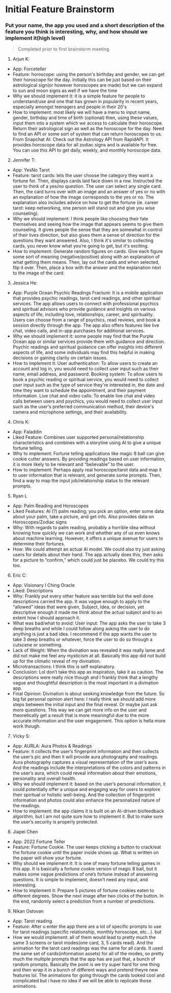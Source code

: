 # Initial Feature Brainstorm
### Put your name, the app you used and a short description of the feature you think is interesting, why, and how should we implement it(high level)
> Completed prior to first brainstorm meeting.

1. Arjun K: 
- App: Forceteller
- Feature: horoscope: using the person's birthday and gender, we can get their horoscope for the day. Initially this can be just based on their astrological sign(or however horoscopes are made) but we can expand to sun and moon signs as well if we have the time
- Why we should implement it: it is a simple feature for people to understand/use and one that has grown in popularity in recent years, especially amongst teenagers and people in their 20's
- How to implement: most likely we will have a menu to input name, gender, birthday and time of birth (optional) then, using these values, input them into a system which we access to calculate their horoscope. Return their astrological sign as well as the horoscope for the day. Need to find an API or some sort of system that can return horoscopes to us. From Snapchat AI:  Check out the Astrology API from RapidAPI. It provides horoscope data for all zodiac signs and is available for free. You can use this API to get daily, weekly, and monthly horoscope data.
2. Jennifer T:
- App: YesNo Tarot
- Feature: tarot cards: lets the user choose the category they want a fortune for. Then, displays cards laid face down in a row. Instructed the user to think of a yes/no question. The user can select any single card. Then, the card turns over with an image and an answer of yes or no with an explanation of how the image corresponds to the yes or no. The explanation also includes advice on how to get the fortune (ie. career tarot: keep networking, one person will stand out and give you wise counseling).
- Why we should implement: I think people like choosing their fate themselves and seeing how the image that appears seems to give them counseling. It gives people the sense that they are somewhat in control of their lives direction, but also gives them a sense of direction for the questions they want answered. Also, I think it's similar to collecting cards, you never know what you’re going to get, but it's exciting.
- How to implement: Generate random figures on cards. Give each figure some sort of meaning (negative/positive) along with an explanation of what getting them means. Then, lay out the cards and when selected, flip it over. Then, place a box with the answer and the explanation next to the image of the card.

3. Jessica He:
- App: Purple Ocean Psychic Readings
Fracture:  It is a mobile application that provides psychic readings, tarot card readings, and other spiritual services. The app allows users to connect with professional psychics and spiritual advisors who provide guidance and insights on various aspects of life, including love, relationships, career, and spirituality. Users can choose from a range of psychics, read reviews, and book a session directly through the app. The app also offers features like live chat, video calls, and in-app purchases for additional services.
- Why we should implement it: some people may find that the Purple Ocean app or similar services provide them with guidance and direction. Psychic readings and spiritual guidance can offer insights into different aspects of life, and some individuals may find this helpful in making decisions or gaining clarity on certain issues.
- How to implement it:
User authentication: To allow users to create an account and log in, you would need to collect user input such as their name, email address, and password.
Booking system: To allow users to book a psychic reading or spiritual service, you would need to collect user input such as the type of service they're interested in, the date and time they want to schedule the appointment, and their payment information.
Live chat and video calls: To enable live chat and video calls between users and psychics, you would need to collect user input such as the user's preferred communication method, their device's camera and microphone settings, and their availability.

4. Chris K: 
- App: Faladdin
- Liked Feature: Combines user supported personal/relationship characteristics and combines with a storyline using AI to give a unique fortune telling. 
- Why to implement: Fortune telling applications like magic 8 ball can give cookie cutter answers. By providing readings based on user information, it is more likely to be relevant and “believable” to the user.
- How to implement: Perhaps apply real horoscope/tarot data and map it to user information that is relevant, and generate some prompts. Then, find a way to map the input job/relationship status to the relevant prompts.
5. Ryan L
- App: Palm Reading and Horoscopes
- Liked Features: AI (?) palm reading; you pick an option, enter some data about your palm, take a picture, and get info. Also provides data on Horoscopes/Zodiac signs
- Why: With regards to palm reading, probably a horrible idea without knowing how quickly we can work and whether any of us even knows about machine learning. However, it offers a unique avenue for users to determine their fortunes. 
- How: We could attempt an actual AI model. We could also try just asking users for details about their hand. The app actually does this, then asks for a picture to “confirm,” which could just be placebo. We could try this too.

6. Eric C:
- App: Visionary I Ching Oracle
- Liked: Descriptions
- Why: Frankly put every other feature was terrible but the well done descriptions carried the app. It was vague enough to apply to the “allowed” ideas that were given, Subject, Idea, or decision, yet descriptive enough it made me think about the actual subject and to an extent how I should approach it. 
- What was bad/what to avoid: 
    User input: The app asks the user to take 3 deep breaths and while I could follow along asking the user to do anything is just a bad idea. I recommend if the app wants the user to take 3 deep breaths or whatever, force the user to do so through a cutscene or something.
- Lack of Weight: When the divination was revealed it was really lame and did not make me feel any mysticism at all. Basically this app did not build up for the climatic reveal of my divination.
- Microtransactions: I think this is self explanatory.
- Conclusion: Lol don’t take this app as inspiration, take it as caution. The descriptions were really nice though and I frankly think that a lengthy vague and thoughtful description is the most important in a divination app. 
- Final Opinion: Divination is about seeking knowledge from the future. So big fat personal opinion alert here: I really think we should add more steps between the initial input and the final reveal. Or maybe just ask more questions. This way we can get more info on the user and theoretically get a result that is more meaningful due to the more accurate information and the user engagement. This option is hella more work though.

7. Vicky S:
- App: AURLA: Aura Photos & Readings
- Feature: it collects the user’s fingerprint information and then collects the user’s pic and then it will provide aura photography and readings. Aura photography captures a visual representation of the user’s aura. And the readings include the interpretations of the colors and patterns in the user’s aura, which could reveal information about their emotions, personality and overall health.
- Why we should implement it: based on the user’s personal information, it could potentially offer a unique and engaging way for users to explore their spiritual or holistic well-being. And the collection of fingerprint information and photos could also enhance the personalized nature of the readings. 
- How to implement: the app claims it is built on an AI-driven biofeedback algorithm, but I am not quite sure how to implement it. But to make sure the user’s security is properly protected.

8. Jiapei Chen
- App: 2022 Fortune Teller
- Feature: Fortune Cookie. The user keeps clicking a button to crack/eat the fortune cookie until the paper inside shows up. What is written on the paper will show your fortune.
- Why should we implement it: It is one of many fortune telling games in this app. It is basically a fortune cookie version of magic 8 ball, but it makes some vague predictions of one’s fortune instead of answering questions. It is simple to implement, doesn’t need any input, and interesting.
- How to implement it: Prepare 5 pictures of fortune cookies eaten to different degrees. Show the next image after two clicks of the button. In the end, randomly select a prediction from a number of predictions.
9. Nikan Ostovan
- App: Tarot reading.
- Feature: After u enter the app there are a lot of specific prompts to use for tarot readings (specific relationship, monthly horoscope, etc…). but 
- How we would implement: all of them would lead to pretty much the same 3 screens or tarot modes(one card, 3, 5 cards read). And the animation for the tarot card readings was the same for all cards. It used the same set of cards(information assets) for all of the modes, so pretty much the multiple prompts that the app has are just that, a bunch of random prompts.
Basically the point is we try super hard for one thing and then wrap it in a bunch of different ways and pretend theyre new features lol.
 The animations for going through the cards looked cool and complicated but i have no idea if we will be able to replicate those animations. 

